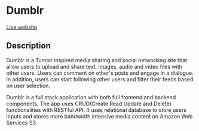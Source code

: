 # Dumblr

[Live website](https://fspdumblr.herokuapp.com/#/)


## Description

Dumblr is a Tumblr inspired media sharing and social networking site that allow users to upload and share text, images, audio and video files with other users. Users can comment on other's posts and engage in a dialogue. In addition, users can start following other users and filter their feeds based on user selection. 

Dumblr is a full stack application with both full frontend and backend components. The app uses CRUD(Create Read Update and Delete) functionalities with RESTful API. It uses relational database to store users inputs and stores more bandwidth intensive media content on Amazon Web Services S3.
